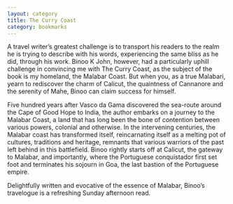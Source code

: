 ```yaml
---
layout: category
title: The Curry Coast
category: bookmarks
---
```


A travel writer’s greatest challenge is to transport his readers to the realm he is trying to describe with his words, experiencing the same bliss as he did, through his work. Binoo K John, however, had a particularly uphill challenge in convincing me with The Curry Coast, as the subject of the book is my homeland, the Malabar Coast. But when you, as a true Malabari, yearn to rediscover the charm of Calicut, the quaintness of Cannanore and the serenity of Mahe, Binoo can claim success for himself.

Five hundred years after Vasco da Gama discovered the sea-route around the Cape of Good Hope to India, the author embarks on a journey to the Malabar Coast, a land that has long been the bone of contention between various powers, colonial and otherwise. In the intervening centuries, the Malabar coast has transformed itself, reincarnating itself as a melting pot of cultures, traditions and heritage, remnants that various warriors of the past left behind in this battlefield. Binoo rightly starts off at Calicut, the gateway to Malabar, and importantly, where the Portuguese conquistador first set foot and terminates his sojourn in Goa, the last bastion of the Portuguese empire.

Delightfully written and evocative of the essence of Malabar, Binoo’s travelogue is a refreshing Sunday afternoon read.
